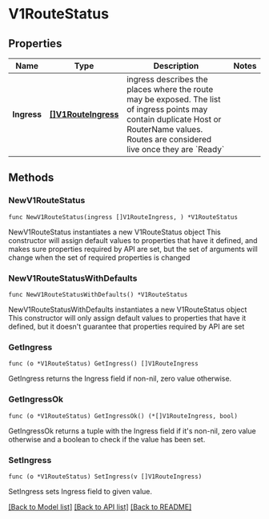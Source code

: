 # V1RouteStatus

## Properties

Name | Type | Description | Notes
------------ | ------------- | ------------- | -------------
**Ingress** | [**[]V1RouteIngress**](V1RouteIngress.md) | ingress describes the places where the route may be exposed. The list of ingress points may contain duplicate Host or RouterName values. Routes are considered live once they are &#x60;Ready&#x60; | 

## Methods

### NewV1RouteStatus

`func NewV1RouteStatus(ingress []V1RouteIngress, ) *V1RouteStatus`

NewV1RouteStatus instantiates a new V1RouteStatus object
This constructor will assign default values to properties that have it defined,
and makes sure properties required by API are set, but the set of arguments
will change when the set of required properties is changed

### NewV1RouteStatusWithDefaults

`func NewV1RouteStatusWithDefaults() *V1RouteStatus`

NewV1RouteStatusWithDefaults instantiates a new V1RouteStatus object
This constructor will only assign default values to properties that have it defined,
but it doesn't guarantee that properties required by API are set

### GetIngress

`func (o *V1RouteStatus) GetIngress() []V1RouteIngress`

GetIngress returns the Ingress field if non-nil, zero value otherwise.

### GetIngressOk

`func (o *V1RouteStatus) GetIngressOk() (*[]V1RouteIngress, bool)`

GetIngressOk returns a tuple with the Ingress field if it's non-nil, zero value otherwise
and a boolean to check if the value has been set.

### SetIngress

`func (o *V1RouteStatus) SetIngress(v []V1RouteIngress)`

SetIngress sets Ingress field to given value.



[[Back to Model list]](../README.md#documentation-for-models) [[Back to API list]](../README.md#documentation-for-api-endpoints) [[Back to README]](../README.md)


